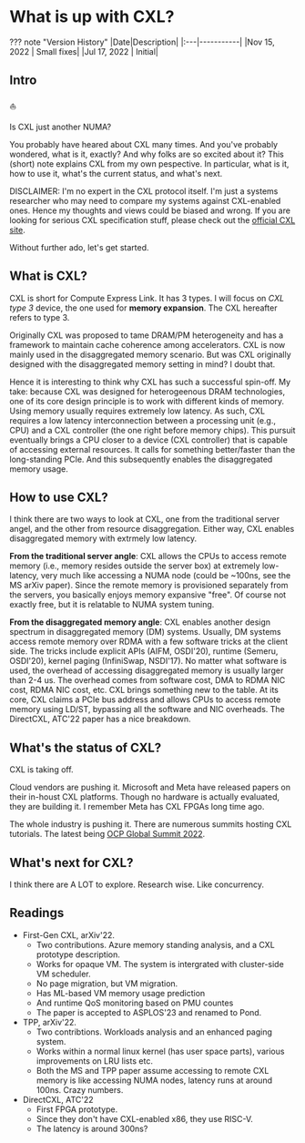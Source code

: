 # What is up with CXL?

??? note "Version History"
	|Date|Description|
	|:---|-----------|
	|Nov 15, 2022 | Small fixes|
	|Jul 17, 2022 | Initial|

## Intro

:sailboat:

Is CXL just another NUMA?

You probably have heared about CXL many times.
And you've probably wondered, what is it, exactly?
And why folks are so excited about it?
This (short) note explains CXL from my own pespective.
In particular, what is it, how to use it, 
what's the current status, and what's next.

DISCLAIMER: I'm no expert in the CXL protocol itself.
I'm just a systems researcher
who may need to compare my systems against CXL-enabled ones.
Hence my thoughts and views could be biased and wrong.
If you are looking for serious CXL specification stuff,
please check out the [official CXL site](https://www.computeexpresslink.org/).

Without further ado, let's get started.

## What is CXL?

CXL is short for Compute Express Link. It has 3 types.
I will focus on *CXL type 3* device, the one used for **memory expansion**.
The CXL hereafter refers to type 3.

Originally CXL was proposed to tame DRAM/PM heterogeneity
and has a framework to maintain cache coherence among accelerators.
CXL is now mainly used in the disaggregated memory scenario.
But was CXL originally designed with the disaggregated memory setting in mind?
I doubt that.

Hence it is interesting to think why CXL has such a successful spin-off.
My take: because CXL was designed for heterogeenous DRAM technologies,
one of its core design principle is to work with different kinds of memory.
Using memory usually requires extremely low latency.
As such, CXL requires a low latency interconnection between
a processing unit (e.g., CPU) and a CXL controller (the one right before memory chips).
This pursuit eventually brings a CPU closer to a device (CXL controller) that is capable of
accessing external resources. It calls for something better/faster than the long-standing PCIe.
And this subsequently enables the disaggregated memory usage.

## How to use CXL?

I think there are two ways to look at CXL,
one from the traditional server angel, and the other from resource disaggregation.
Either way, CXL enables disaggregated memory with extrmely low latency.

**From the traditional server angle**:
CXL allows the CPUs to access remote memory (i.e., memory resides outside the server box)
at extremely low-latency, very much like accessing a NUMA node (could be ~100ns, see the MS arXiv paper).
Since the remote memory is provisioned separately from the servers,
you basically enjoys memory expansive "free". Of course not exactly free, but it is
relatable to NUMA system tuning.

**From the disaggregated memory angle**:
CXL enables another design spectrum in disaggregated memory (DM) systems.
Usually, DM systems access remote memory over RDMA with a few software tricks
at the client side. The tricks include explicit APIs (AIFM, OSDI'20), runtime (Semeru, OSDI'20),
kernel paging (InfiniSwap, NSDI'17). No matter what software is used, the overhead
of accessing disaggregated memory is usually larger than 2-4 us.
The overhead comes from software cost, DMA to RDMA NIC cost, RDMA NIC cost, etc.
CXL brings something new to the table.
At its core, CXL claims a PCIe bus address and allows CPUs to access remote memory
using LD/ST, bypassing all the software and NIC overheads.
The DirectCXL, ATC'22 paper has a nice breakdown.

## What's the status of CXL?

CXL is taking off.

Cloud vendors are pushing it.
Microsoft and Meta have released papers on their in-houst CXL platforms.
Though no hardware is actually evaluated, they are building it.
I remember Meta has CXL FPGAs long time ago.

The whole industry is pushing it.
There are numerous summits hosting CXL tutorials.
The latest being [OCP Global Summit 2022](https://www.opencompute.org/blog/2022-ocp-global-summit-key-takeaways-cxls-implications-for-server-architecture).

## What's next for CXL?

I think there are A LOT to explore. Research wise.
Like concurrency.

## Readings

- First-Gen CXL, arXiv'22.
	- Two contributions. Azure memory standing analysis, and a CXL prototype description.
	- Works for opaque VM. The system is intergrated with cluster-side VM scheduler.
	- No page migration, but VM migration.
	- Has ML-based VM memory usage prediction
	- And runtime QoS monitoring based on PMU countes
	- The paper is accepted to ASPLOS'23 and renamed to Pond.
- TPP, arXiv'22.
	- Two contribtions. Workloads analysis and an enhanced paging system.
	- Works within a normal linux kernel (has user space parts), various improvements on LRU lists etc.
	- Both the MS and TPP paper assume accessing to remote CXL memory is like accessing NUMA nodes, latency runs at around 100ns. Crazy numbers.
- DirectCXL, ATC'22
	- First FPGA prototype.
	- Since they don't have CXL-enabled x86, they use RISC-V.
	- The latency is around 300ns?
